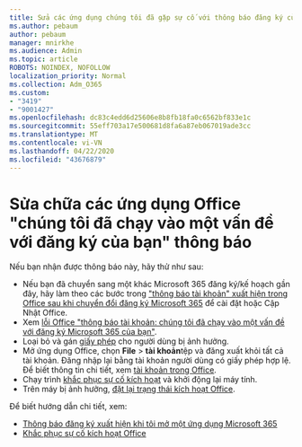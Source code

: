```yaml
---
title: Sửa các ứng dụng chúng tôi đã gặp sự cố với thông báo đăng ký của bạn
ms.author: pebaum
author: pebaum
manager: mnirkhe
ms.audience: Admin
ms.topic: article
ROBOTS: NOINDEX, NOFOLLOW
localization_priority: Normal
ms.collection: Adm_O365
ms.custom:
- "3419"
- "9001427"
ms.openlocfilehash: dc83c4edd6d25606e8b8fb18fa0c6562bf833e1c
ms.sourcegitcommit: 55eff703a17e500681d8fa6a87eb067019ade3cc
ms.translationtype: MT
ms.contentlocale: vi-VN
ms.lasthandoff: 04/22/2020
ms.locfileid: "43676879"
---
```

# <a name="fixing-the-office-apps-weve-run-into-a-problem-with-your-subscription-message"></a>Sửa chữa các ứng dụng Office "chúng tôi đã chạy vào một vấn đề với đăng ký của bạn" thông báo

Nếu bạn nhận được thông báo này, hãy thử như sau:

- Nếu bạn đã chuyển sang một khác Microsoft 365 đăng ký/kế hoạch gần đây, hãy làm theo các bước trong ["thông báo tài khoản" xuất hiện trong Office sau khi chuyển đổi đăng ký Microsoft 365](https://support.office.com/article/account-notice-appears-in-office-after-switching-office-365-plans-857dc33a-1efc-4ce7-ac3f-ef616314e27d) để cài đặt hoặc Cập Nhật Office.
- Xem [lỗi Office "thông báo tài khoản: chúng tôi đã chạy vào một vấn đề với đăng ký Microsoft 365 của bạn"](https://support.office.com/article/office-error-account-notice-we-ve-run-into-a-problem-with-your-office-365-subscription-17f71ecb-f53c-4f3d-ae18-7230ca1594c1). 
- Loại bỏ và gán [giấy phép](https://docs.microsoft.com/office365/admin/subscriptions-and-billing/assign-licenses-to-users?view=o365-worldwide#assign-licenses-to-one-user) cho người dùng bị ảnh hưởng. 
- Mở ứng dụng Office, chọn **File** > **tài khoản**tệp và đăng xuất khỏi tất cả tài khoản. Đăng nhập lại bằng tài khoản người dùng có giấy phép hợp lệ. Để biết thông tin chi tiết, xem [tài khoản trong Office](https://support.office.com/article/628ea040-f265-49de-b986-be09c3ebf8a9).
- Chạy trình [khắc phục sự cố kích hoạt](https://aka.ms/SARA-OfficeActivation-Alchemy) và khởi động lại máy tính.
- Trên máy bị ảnh hưởng, [đặt lại trạng thái kích hoạt Office](https://docs.microsoft.com/office365/troubleshoot/activation/reset-office-365-proplus-activation-state).

Để biết hướng dẫn chi tiết, xem: 
- [Thông báo đăng ký xuất hiện khi tôi mở một ứng dụng Microsoft 365](https://support.office.com/article/4cabe32c-f594-4c0e-9191-3d3ade10cceb)
- [Khắc phục sự cố kích hoạt Office](https://support.office.com/article/0d23d3c0-c19c-4b2f-9845-5344fedc4380)